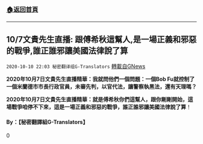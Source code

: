 ###  [:house:返回首頁](https://github.com/ourhimalayas/txt)
---

## 10/7文貴先生直播: 跟傅希秋這幫人,是一場正義和邪惡的戰爭,誰正誰邪讓美國法律說了算
`2020-10-10 22:03 秘密翻译组G-Translators` [轉載自GNews](https://gnews.org/zh-hant/416640/)

**2020年10月7日文貴先生直播精華：我就問他們一個問題：一個Bob Fu就控制了一個米蘭德市市長行政官員，未審先判，以官代法，讓警察執黑法，還有天理嗎？**



**2020年10月7日文貴先生直播精華：就是傅希秋你們這幫人，跟你剛剛開始，這場戰爭咱停不下來，這是一場正義和邪惡的戰爭，誰正誰邪讓美國法律說了算**！



####  **By：【秘密翻譯組G-Translators】**

0
